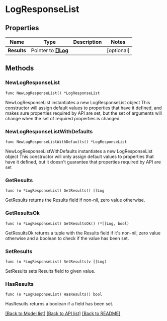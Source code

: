 # LogResponseList

## Properties

Name | Type | Description | Notes
------------ | ------------- | ------------- | -------------
**Results** | Pointer to [**[]Log**](Log.md) |  | [optional] 

## Methods

### NewLogResponseList

`func NewLogResponseList() *LogResponseList`

NewLogResponseList instantiates a new LogResponseList object
This constructor will assign default values to properties that have it defined,
and makes sure properties required by API are set, but the set of arguments
will change when the set of required properties is changed

### NewLogResponseListWithDefaults

`func NewLogResponseListWithDefaults() *LogResponseList`

NewLogResponseListWithDefaults instantiates a new LogResponseList object
This constructor will only assign default values to properties that have it defined,
but it doesn't guarantee that properties required by API are set

### GetResults

`func (o *LogResponseList) GetResults() []Log`

GetResults returns the Results field if non-nil, zero value otherwise.

### GetResultsOk

`func (o *LogResponseList) GetResultsOk() (*[]Log, bool)`

GetResultsOk returns a tuple with the Results field if it's non-nil, zero value otherwise
and a boolean to check if the value has been set.

### SetResults

`func (o *LogResponseList) SetResults(v []Log)`

SetResults sets Results field to given value.

### HasResults

`func (o *LogResponseList) HasResults() bool`

HasResults returns a boolean if a field has been set.


[[Back to Model list]](../README.md#documentation-for-models) [[Back to API list]](../README.md#documentation-for-api-endpoints) [[Back to README]](../README.md)


